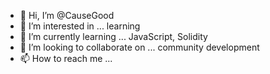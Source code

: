 - 👋 Hi, I’m @CauseGood
- 👀 I’m interested in ... learning
- 🌱 I’m currently learning ... JavaScript, Solidity
- 💞️ I’m looking to collaborate on ... community development
- 📫 How to reach me ... 

<!---
CauseGood/CauseGood is a ✨ special ✨ repository because its `README.md` (this file) appears on your GitHub profile.
You can click the Preview link to take a look at your changes.
--->
